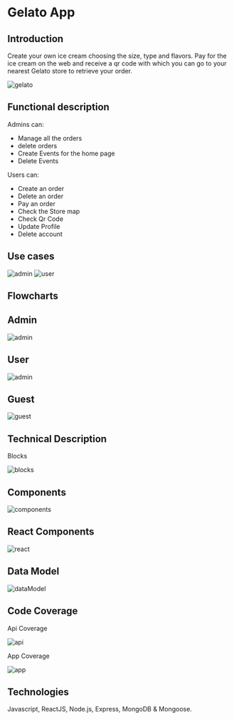 # Gelato App

## Introduction
Create your own ice cream choosing the size, type and flavors. Pay for the ice cream on the web and receive a qr code with which you can go to your nearest Gelato store to retrieve your order.

![gelato](https://giphy.com/gifs/ice-cream-scoops-tm8r2aEXf6h1u)


## Functional description

Admins can:
- Manage all the orders
- delete orders 
- Create Events for the home page
- Delete Events

Users can: 

- Create an order
- Delete an order
- Pay an order
- Check the Store map 
- Check Qr Code
- Update Profile
- Delete account

## Use cases

![admin](images/user.png)
![user](images/admin.png)

## Flowcharts

## Admin
![admin](images/flow-admin.png)

## User

![admin](images/flow-user.png)

## Guest

![guest](images/flow-guest.png)

## Technical Description

Blocks

![blocks](images/blocks.jpg)

## Components

![components](images/components.jpg)

## React Components

![react](images/react-components.png)

## Data Model

![dataModel](images/data-model.png)

## Code Coverage

Api Coverage

![api](images/api-test.jpg)

App Coverage

![app](images/app-test.jpg)

## Technologies
Javascript, ReactJS, Node.js, Express, MongoDB & Mongoose.